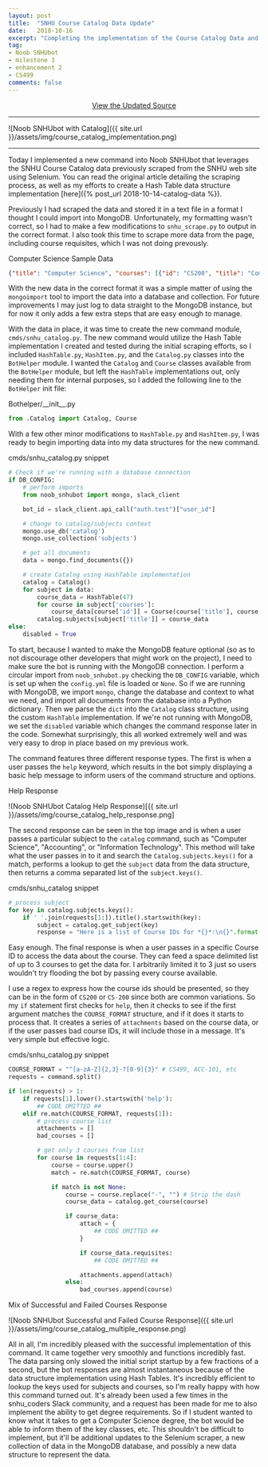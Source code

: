 ```yaml
---
layout: post
title:  "SNHU Course Catalog Data Update"
date:   2018-10-16
excerpt: "Completing the implementation of the Course Catalog Data and Hash Table into Noob SNHUbot."
tag:
- Noob SNHUbot
- milestone 3
- enhancement 2
- CS499
comments: false
---
```


<center><a href="https://github.com/gsfellis/noob_snhubot/tree/feature_snhucatalog" target="_blank" class="btn btn-success">View the Updated Source</a></center>

---

![Noob SNHUbot with Catalog]({{ site.url }}/assets/img/course_catalog_implementation.png)

---

Today I implemented a new command into Noob SNHUbot that leverages the SNHU Course Catalog data previously scraped from the SNHU web site using Selenium.  You can read the original article detailing the scraping process, as well as my efforts to create a Hash Table data structure implementation [here]({% post_url 2018-10-14-catalog-data %}).

Previously I had scraped the data and stored it in a text file in a format I thought I could import into MongoDB.  Unfortunately, my formatting wasn't correct, so I had to make a few modifications to `snhu_scrape.py` to output in the correct format.  I also took this time to scrape more data from the page, including course requisites, which I was not doing prevously.

<figcaption>Computer Science Sample Data</figcaption>

```json
{"title": "Computer Science", "courses": [{"id": "CS200", "title": "Computer Science's Role in Industry", "description": "This course introduces the role of computer software in a variety of industries. Principles of hardware, software, computation, and algorithm development are introduced. Students learn the fundamentals of basic programming concepts including data types, variables, control structures, logical expressions, and arrays.", "credits": "3", "requisites": null}, {"id": "CS250", "title": "Software Development Lifecycle", "description": "Effective methodologies and models are necessary for developing high quality software. In this course, students learn how to identify and apply appropriate software development lifecycle models and methodologies. All phases of activity within the lifecycle, including analysis, design, development, and testing, are explored with an emphasis on the roles of the contributors within each phase. Software development methodologies are examined with a focus on the application of agile processes.", "credits": "3", "requisites": "Complete: \nIT145 - Foundation in Application Development (3)\nCS200 - Computer Science's Role in Industry (3)"}, ...]}
```

With the new data in the correct format it was a simple matter of using the `mongoimport` tool to import the data into a database and collection.  For future improvements I may just log to data straight to the MongoDB instance, but for now it only adds a few extra steps that are easy enough to manage.

With the data in place, it was time to create the new command module, `cmds/snhu_catalog.py`.  The new command would utilize the Hash Table implementation I created and tested during the initial scraping efforts, so I included `HashTable.py`, `HashItem.py`, and the `Catalog.py` classes into the `BotHelper` module.  I wanted the `Catalog` and `Course` classes available from the `BotHelper` module, but left the `HashTable` implementations out, only needing them for internal purposes, so I added the following line to the `BotHelper` init file:

<figcaption>Bothelper/__init__.py</figcaption>

```python
from .Catalog import Catalog, Course
```

With a few other minor modifications to `HashTable.py` and `HashItem.py`, I was ready to begin importing data into my data structures for the new command.

<figcaption>cmds/snhu_catalog.py snippet</figcaption>

```python
# Check if we're running with a database connection
if DB_CONFIG:
    # perform imports
    from noob_snhubot import mongo, slack_client

    bot_id = slack_client.api_call("auth.test")["user_id"]

    # change to catalog/subjects context
    mongo.use_db('catalog')
    mongo.use_collection('subjects')

    # get all documents
    data = mongo.find_documents({})

    # create Catalog using HashTable implementation
    catalog = Catalog()
    for subject in data:
        course_data = HashTable(47)
        for course in subject['courses']:
            course_data[course['id']] = Course(course['title'], course['description'], course['credits'], course['requisites'])
        catalog.subjects[subject['title']] = course_data
else:
    disabled = True
```

To start, because I wanted to make the MongoDB feature optional (so as to not discourage other developers that might work on the project), I need to make sure the bot is running with the MongoDB connection.  I perform a circular import from `noob_snhubot.py` checking the `DB_CONFIG` variable, which is set up when the `config.yml` file is loaded or `None`.  So if we are running with MongoDB, we import `mongo`, change the database and context to what we need, and import all documents from the database into a Python dictionary.  Then we parse the `dict` into the `Catalog` class structure, using the custom `HashTable` implementation.  If we're not running with MongoDB, we set the `disabled` variable which changes the command response later in the code.  Somewhat surprisingly, this all worked extremely well and was very easy to drop in place based on my previous work.

The command features three different response types.  The first is when a user passes the `help` keyword, which results in the bot simply displaying a basic help message to inform users of the command structure and options.

<figcaption>Help Response</figcaption>

!(Noob SNHUbot Catalog Help Response)[{{ site.url }}/assets/img/course_catalog_help_response.png]

The second response can be seen in the top image and is when a user passes a particular subject to the `catalog` command, such as "Computer Science", "Accounting", or "Information Technology".  This method will take what the user passes in to it and search the `Catalog.subjects.keys()` for a match, performs a lookup to get the `subject` data from the data structure, then returns a comma separated list of the `subject.keys()`.

<figcaption>cmds/snhu_catalog snippet</figcaption>

```python
# process subject
for key in catalog.subjects.keys():
    if ' '.join(requests[1:]).title().startswith(key):
        subject = catalog.get_subject(key)
        response = "Here is a list of Course IDs for *{}*:\n{}".format(key, ', '.join(subject.keys()))
```

Easy enough.  The final response is when a user passes in a specific Course ID to access the data about the course.  They can feed a space delimited list of up to 3 courses to get the data for.  I arbitrarily limited it to 3 just so users wouldn't try flooding the bot by passing every course available.  

I use a regex to express how the course ids should be presented, so they can be in the form of `CS200` or `CS-200` since both are common variations. So my `if` statement first checks for `help`, then it checks to see if the first argument matches the `COURSE_FORMAT` structure, and if it does it starts to process that.  It creates a series of `attachments` based on the course data, or if the user passes bad course IDs, it will include those in a message. It's very simple but effective logic.

<figcaption>cmds/snhu_catalog.py snippet</figcaption>

```python
COURSE_FORMAT = "^[a-zA-Z]{2,3}-?[0-9]{3}" # CS499, ACC-101, etc
requests = command.split()

if len(requests) > 1:
    if requests[1].lower().startswith('help'):
        ## CODE OMITTED ##
    elif re.match(COURSE_FORMAT, requests[1]):
        # process course list
        attachments = []
        bad_courses = []

        # get only 3 courses from list
        for course in requests[1:4]:
            course = course.upper()
            match = re.match(COURSE_FORMAT, course)

            if match is not None:
                course = course.replace("-", "") # Strip the dash
                course_data = catalog.get_course(course)

                if course_data:
                    attach = {
                        ## CODE OMITTED ##
                    }

                    if course_data.requisites:
                        ## CODE OMITTED ##

                    attachments.append(attach)
                else:
                    bad_courses.append(course)
```

<figcaption>Mix of Successful and Failed Courses Response</figcaption>

![Noob SNHUbot Successful and Failed Course Response]({{ site.url }}/assets/img/course_catalog_multiple_response.png)

All in all, I'm incredibly pleased with the successful implementation of this command. It came together very smoothly and functions incredibly fast.  The data parsing only slowed the initial script startup by a few fractions of a second, but the bot responses are almost instantaneous because of the data structure implementation using Hash Tables.  It's incredibly efficient to lookup the keys used for subjects and courses, so I'm really happy with how this command turned out.  It's already been used a few times in the snhu_coders Slack community, and a request has been made for me to also implement the ability to get degree requirements.  So if I student wanted to know what it takes to get a Computer Science degree, the bot would be able to inform them of the key classes, etc.  This shouldn't be difficult to implement, but it'll be additional updates to the Selenium scraper, a new collection of data in the MongoDB database, and possibly a new data structure to represent the data.